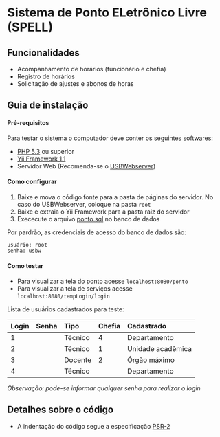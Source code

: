 # Sistema de Ponto ELetrônico Livre (SPELL)

## Funcionalidades
* Acompanhamento de horários (funcionário e chefia)
* Registro de horários
* Solicitação de ajustes e abonos de horas

## Guia de instalação

#### Pré-requisitos
Para testar o sistema o computador deve conter os seguintes softwares:
* [PHP 5.3](https://secure.php.net/downloads.php) ou superior
* [Yii Framework 1.1](https://github.com/yiisoft/yii/releases/download/1.1.17/yii-1.1.17.467ff50.zip)
* Servidor Web (Recomenda-se o [USBWebserver](http://www.usbwebserver.net))

#### Como configurar
1. Baixe e mova o código fonte para a pasta de páginas do servidor. No caso do USBWebserver, coloque na pasta `root`
2. Baixe e extraia o Yii Framework para a pasta raiz do servidor
3. Exececute o arquivo [ponto.sql](ponto.sql) no banco de dados

Por pardrão, as credenciais de acesso do banco de dados são:
```
usuário: root
senha: usbw
```

#### Como testar
* Para visualizar a tela do ponto acesse `localhost:8080/ponto`
* Para visualizar a tela de serviços acesse `localhost:8080/tempLogin/login`

Lista de usuários cadastrados para teste:

| Login	| Senha	| Tipo | Chefia | Cadastrado
|:---|:---|:---|:---|:---|
|1||Técnico|4|Departamento|
|2||Técnico|1|Unidade acadêmica|
|3||Docente|2|Órgão máximo|
|4||Técnico||Departamento|

*Observação: pode-se informar qualquer senha para realizar o login*

## Detalhes sobre o código
* A indentação do código segue a especificação [PSR-2](https://github.com/bobsta63/netbeans-psr-formatting)